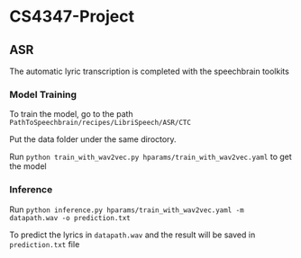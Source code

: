 # CS4347-Project

## ASR
The automatic lyric transcription is completed with the speechbrain toolkits

### Model Training
To train the model, go to the path `PathToSpeechbrain/recipes/LibriSpeech/ASR/CTC`


Put the data folder under the same diroctory.


Run `python train_with_wav2vec.py hparams/train_with_wav2vec.yaml` to get the model

### Inference

Run `python inference.py hparams/train_with_wav2vec.yaml -m datapath.wav -o prediction.txt`

To predict the lyrics in `datapath.wav` and the result will be saved in `prediction.txt` file
